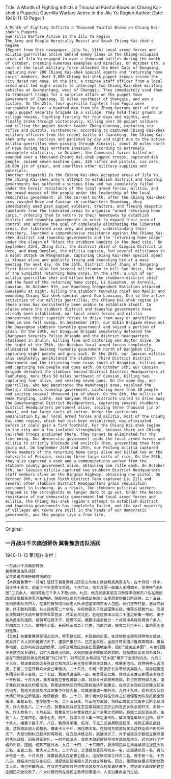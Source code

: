Title: A Month of Fighting Inflicts a Thousand Painful Blows on Chiang Kai-shek's Puppets; Guerrilla Warfare Active in the Jilu Yu Region
Author:
Date: 1946-11-13
Page: 1

    A Month of Fighting Inflicts a Thousand Painful Blows on Chiang Kai-shek's Puppets
    Guerrilla Warfare Active in the Jilu Yu Region
    The Army and People Heroically Resist and Smash Chiang Kai-shek's Regime
    [Report from this newspaper, Jilu Yu, 11th] Local armed forces and militia guerrillas active behind enemy lines in the Chiang-occupied areas of Jilu Yu engaged in over a thousand battles during the month of October, creating numerous examples and miracles. On October 6th, a unit of the local military force attacked the West Gate of Dongming, capturing over 200 Chiang Kai-shek special agents and "returning home corps" members. Over 3,000 Chiang Kai-shek puppet troops inside the city dared not move. On the 9th, a trainee staff officer from a local armed unit led eight scouts to intercept two Chiang Kai-shek military vehicles at Guanyintang, west of Shangqiu. They immediately used them to transport troops for a surprise attack on the puppet town government of Zhoutang, 15 miles southeast of Shangqiu, and won a victory. On the 25th, four guerrilla fighters from Fugou were surrounded by over a hundred men from the Zhang Guorong unit of the Fugou puppet security brigade in a village. They held their ground in village houses, fighting fiercely for four days and nights, and finally broke through victoriously, killing over 20 puppet soldiers and killing the puppet bandit leader Zhang Guorong, capturing six rifles and pistols. Furthermore, according to captured Chiang Kai-shek military officers from the recent battle of Juancheng, the Chiang Kai-shek army was restless and panicked by day and night due to the active militia guerrillas when passing through Xinxinji, about 20 miles north of Heze during this northern invasion. According to extremely incomplete statistics, in October, the Communist forces killed or wounded over a thousand Chiang Kai-shek puppet troops, captured 426 people, seized seven machine guns, 326 rifles and pistols, six cars, 26,000 jin of grain, and countless other military supplies and materials.
    [Another dispatch] In the Chiang Kai-shek occupied areas of Jilu Yu, the Chiang Kai-shek army's attempt to establish district and township governments has suffered a serious blow and has completely failed under the heroic resistance of the local armed forces, militia, and the broad masses of the people under the leadership of the local democratic government. In the current month, after the Chiang Kai-shek army invaded Heze and Caoxian in southwestern Shandong, they immediately used past puppet soldiers, traitors, and fleeing despotic landlords from the liberated areas to organize "armed returning home corps," ordering them to return to their hometowns to establish district and township governments in order to expand their area of control and achieve the goal of completely eliminating the liberated areas. Our liberated area army and people, understanding their treachery, launched a comprehensive resistance against the Chiang Kai-shek district and township governments and the "returning home corps" under the slogan of "block the stubborn bandits in the dead city." On September 23rd, Zhang Zili, the district chief of Qingqiu District in Heze, and Wang Denglun, the militia captain, led several militiamen in a night attack on Wanghaotun, capturing Chiang Kai-shek special agent Li Xinyan alive and publicly trying and executing him at a mass meeting the next day. On the 25th, District Chief Zhang of Dongming First District also led several militiamen to kill Sun Heizi, the head of the Sunqizhai returning home corps. On the 27th, a unit of our militia guerrillas shot and killed both the stubborn district chief and the head of the returning home corps, Li Xiaozhen, at Anrenji, Caoxian. On October 9th, our Kaocheng Independent Battalion attacked Guoxiaohu at night, killing the stubborn township chief Guo Maolin and wounding Chiang Kai-shek special agent Guo Lanxiang. Due to the active activities of our militia guerrillas, the Chiang Kai-shek regime in these areas has consistently been unable to establish itself. In places where the stubborn district and township governments have already been established, our local armed forces and militia concentrate their superior forces to drive them away or annihilate them in one fell swoop. On September 19th, our Qibin Brigade drove out the Dayangkou stubborn township government and seized a portion of grain. On the 20th, our Dongyuan Brigade completely defeated the Changyuan Security Police Brigade and the district headquarters stationed in Zhulin, killing five and capturing one doctor alive. On the night of the 25th, the Huashan local armed forces completely eliminated the Beikang Township government north of Dangshan City, capturing eight people and guns each. On the 26th, our Caoxian militia also completely annihilated the stubborn Third District District Government and the returning home corps south of Wangdian, killing one and capturing ten people and guns each. On October 5th, our Caoxian Brigade defeated the stubborn Second District District Headquarters at Fanhutong, more than 50 miles northwest of Caoxian, killing two, capturing four alive, and seizing seven guns. On the same day, our guerrillas, who had penetrated the Wenshangji area, resolved the Nanluji stubborn township government, capturing more than 30 people and seizing several thousand jin of wheat. On the 8th, the militia of Heze Pingling, Linhe, and Ganyuan Third Districts united to drive away the Guozhuangzhai District Headquarters, capturing several stubborn District Headquarters personnel alive, seizing three thousand jin of wheat, and two large carts of cotton. Under the continuous annihilation by our local armed forces and militia, most of the Chiang Kai-shek regime, which had just been established, was eliminated before it could gain a firm foothold. For the Chiang Kai-shek regime in the city and a few isolated strongholds, because there are Chiang Kai-shek troops stationed there, they cannot be eliminated for the time being. Our democratic government leads the local armed forces and militia to strictly blockade and encircle them, preventing them from going out. On September 24th and 25th, our Peitong militia captured three members of the returning home corps alive and killed two on the outskirts of Peixian, seizing three large carts of rice. On the 26th, they also captured a cook and a communications worker from the stubborn county government alive, obtaining one rifle each. On October 5th, our Caoxian militia captured two stubborn District Headquarters staff members alive on the Dingcao Highway, obtaining one pistol. On October 8th, our Linze Sixth District Team captured Liu Zili and several other stubborn District Headquarters grain requisition personnel in Luzhuang. As a result, the stubborn political workers trapped in the strongholds no longer dare to go out. Under the heroic resistance of our democratic government-led local armed forces and militia, the Chiang Kai-shek regime's attempt to establish district and township governments has completely failed, and the vast majority of villages and towns are still in the hands of our democratic government, and the people live a free life.



<hr /> 

Original: 


### 一月战斗千次痛创蒋伪  冀鲁豫游击队活跃

1946-11-13
第1版()
专栏：

    一月战斗千次痛创蒋伪
    冀鲁豫游击队活跃
    军民英勇抗击粉碎蒋记政权
    【本报冀鲁豫十一日电】活跃于冀鲁豫蒋占区后方的地方武装和民兵游击队，在十月份一月中，战斗共千余次，创造了不少范例与奇迹。十月六日，地方兵团一部袭入东明西关，俘蒋特“还乡团”二百余人，城内蒋伪三千多人不敢出动。九日，地方武装某部见习参谋率侦察员八名在商邱西观音堂截获蒋军汽车两辆，随即用以运兵奇袭商邱东南十五里周堂伪镇公所获胜。二十五日，扶沟游击队员四人，在某村被扶沟伪保安大队张逆国荣部百余人包围，他们坚守村屋，激战四昼夜，终于胜利突围，共击毙伪军二十余名，并将伪匪头子张逆国荣击毙，缴获长短枪六支。又据此次鄄城歼灭战中被俘蒋军军官谈：蒋军此次北犯，在经过荷泽以北二十里之新集一带时，由于民兵游击队活跃，使蒋军日夜不宁，惊慌不安。据极不完全统计：十月份中共毙伤蒋伪千余人，俘四百二十六人，缴机枪七挺，长短枪三百二十六支，汽车六辆，粮食二万六千斤，其他军火资财无算。
    【又电】在冀鲁豫蒋军侵占区内，蒋军建立区、乡政权的企图，在该地民主政府领导地方武装、民兵及广大人民的英勇抗击下，遭受严重打击，已完全失败。当前月蒋军侵占鲁西南荷泽、曹县等地后，立即利用过去的伪军、汉奸及解放区的逃亡恶霸地主等，组织“武装还乡团”，叫他们回乡去建立区乡政权，以扩大其统治地区，达到彻底消灭解放区的目的。我解放区军民洞悉其奸，遂在“把顽匪封锁在死城里”的口号下，对蒋记区乡政权及“还乡团”展开了全面的抗击。九月二十三日，荷泽青邱区区长张自立和民兵队长王登伦带领民兵数人，夜袭王浩屯，将蒋特李心言活捉，于第二日召开群众大会公审枪决。二十五日，东明一区张区长亦带领民兵数人，将孙起寨还乡团长孙黑子击毙。二十七日，我民兵游击队一部，在曹县安仁集，将顽区长兼还乡团长李效贞一齐枪毙。十月九日，我考城独立营夜袭郭小湖，将顽乡长郭茂林击毙，并打伤蒋特郭兰香。由于我民兵游击队积极活动，现使这些地区的蒋记政权始终不能建立。在顽区乡政权已经建立起来的地方，我地方武装及民兵则集中优势力量，将其逐跑或一举歼灭。九月十九日，我齐滨大队将大杨口顽乡公所驱逐，缴获粮食一部。二十日，我东垣大队将住竹林之长垣保警大队及区部全部击溃，击毙五名，生俘医生一名。二十五日夜，华山地方武装，将砀山城北之北康乡公所全部消灭，俘人枪各八。二十六日，我曹县民兵亦在王店南将顽三区区公所及还乡队全部歼灭，击毙一名，俘入枪各十。十月五日，我曹县大队在曹县西北五十余里之范胡同，将顽二区区部击溃，击毙二人，生俘四名，缴枪七支。同日，我深入汶上集一带之游击队，解决南鲁集顽乡公所，俘三十余人，缴麦子数千斤。八日，我荷泽平陵、临河、干元三区民兵联合起来，将郭庄寨区部赶跑，活捉顽区部人员数名，缴麦子三千斤，棉花两大车。在我地方武装及民兵这样连续不断的歼灭下，大部分刚树立起来的蒋政权，在立足未稳之际，就被消灭了。对于城里及少数孤立据点里的蒋记政权，因有蒋军驻扎，一时不能消灭，我民主政府便领导地方武装及民兵，对它进行了严格的封锁、围困，使其不能外出。九月二十四、二十五两日，我沛铜民兵在沛县城郊活捉还乡队三名，击毙二名，缴大米三大车。二十六日，又活捉顽县政府伙夫一名，区部通讯员一名，得马步枪各一支。十月五日，我曹县民兵在定曹公路上，活捉顽区部工作员二名，得手枪一支。十月八日，我临泽六区队在吕庄，活捉顽区部摧粮人员刘自立等数名。因之，使困坐在据点里的顽政工人员，再也不敢外出。在我民主政府领导地方武装及民兵的英勇抗击下，蒋记区乡政权的建立企图已完全失败了，广大村镇仍然在我民主政府的掌握中，人民过着自由的生活。
